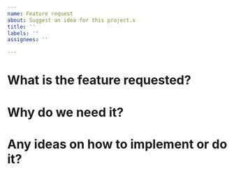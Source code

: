 ```yaml
---
name: Feature request
about: Suggest an idea for this project.x
title: ''
labels: ''
assignees: ''

---
```


# What is the feature requested?

# Why do we need it?

# Any ideas on how to implement or do it?
